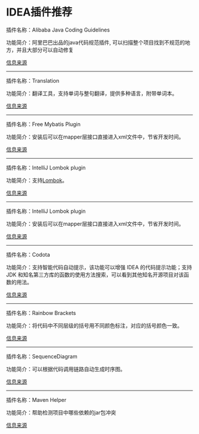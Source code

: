 # IDEA插件推荐

插件名称：Alibaba Java Coding Guidelines

功能简介：阿里巴巴出品的java代码规范插件, 可以扫描整个项目找到不规范的地方，并且大部分可以自动修复

[信息来源](https://github.com/xiaoxiunique/tool-tips/blob/master/IDEA%20%E8%A3%85%E6%9C%BA%E5%BF%85%E5%A4%87%E6%8F%92%E4%BB%B6.md)

---

插件名称：Translation

功能简介：翻译工具，支持单词与整句翻译，提供多种语言，附带单词本。

[信息来源](https://github.com/xiaoxiunique/tool-tips/blob/master/IDEA%20%E8%A3%85%E6%9C%BA%E5%BF%85%E5%A4%87%E6%8F%92%E4%BB%B6.md)

---

插件名称：Free Mybatis Plugin

功能简介：安装后可以在mapper层接口直接进入xml文件中，节省开发时间。

[信息来源](https://github.com/xiaoxiunique/tool-tips/blob/master/IDEA%20%E8%A3%85%E6%9C%BA%E5%BF%85%E5%A4%87%E6%8F%92%E4%BB%B6.md)

---

插件名称：IntelliJ Lombok plugin

功能简介：支持[Lombok](https://juejin.im/post/5cf3edf7e51d454f71439c79)。

[信息来源](https://github.com/xiaoxiunique/tool-tips/blob/master/IDEA%20%E8%A3%85%E6%9C%BA%E5%BF%85%E5%A4%87%E6%8F%92%E4%BB%B6.md)

---

插件名称：IntelliJ Lombok plugin

功能简介：安装后可以在mapper层接口直接进入xml文件中，节省开发时间。

[信息来源](https://github.com/xiaoxiunique/tool-tips/blob/master/IDEA%20%E8%A3%85%E6%9C%BA%E5%BF%85%E5%A4%87%E6%8F%92%E4%BB%B6.md)

---

插件名称：Codota

功能简介：支持智能代码自动提示，该功能可以增强 IDEA 的代码提示功能；支持 JDK 和知名第三方库的函数的使用方法搜索，可以看到其他知名开源项目对该函数的用法。

[信息来源](https://github.com/xiaoxiunique/tool-tips/blob/master/IDEA%20%E8%A3%85%E6%9C%BA%E5%BF%85%E5%A4%87%E6%8F%92%E4%BB%B6.md)

---

插件名称：Rainbow Brackets

功能简介：将代码中不同层级的括号用不同颜色标注，对应的括号颜色一致。

[信息来源](https://github.com/xiaoxiunique/tool-tips/blob/master/IDEA%20%E8%A3%85%E6%9C%BA%E5%BF%85%E5%A4%87%E6%8F%92%E4%BB%B6.md)

---

插件名称：SequenceDiagram

功能简介：可以根据代码调用链路自动生成时序图。

[信息来源](https://github.com/xiaoxiunique/tool-tips/blob/master/IDEA%20%E8%A3%85%E6%9C%BA%E5%BF%85%E5%A4%87%E6%8F%92%E4%BB%B6.md)

--- 

插件名称：Maven Helper

功能简介：帮助检测项目中哪些依赖的jar包冲突

[信息来源](https://segmentfault.com/a/1190000017542396)
